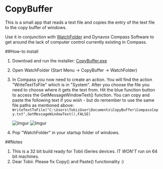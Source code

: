 CopyBuffer
==========

This is a small app that reads a text file and copies the entry of the text file to the copy buffer of windows.

Use it in conjunction with [WatchFolder](http://leelusoft.blogspot.in/2011/10/watch-4-folder-23.html) and Dynavox Compass Software to get around the lack of computer control currently existing in Compass.

##How-to install

1. Download and run the installer: [CopyBuffer.exe](https://s3-eu-west-1.amazonaws.com/script-exes/CopyBuffer.exe)
2. Open WatchFolder (Start Menu -> CopyBuffer -> WatchFolder)
3. In Compass you now need to create an action. You will find the action "WriteTextToFile" which is in "System". After you choose the file you need to choose where it gets the text from. Hit the blue function button to access the GetMessageWindowText() function. You can copy and paste the following text if you wish - but do remember to use the same file paths as mentioned above:
    ``WriteTextToFile("C:\Users\TobiiUser\Documents\CopyBuffer\CompassCopy.txt",GetMessageWindowText(),FALSE)``

    ![Imgur](http://i.imgur.com/gHEFZ1Fm.png)
    ![Imgur](http://i.imgur.com/wAf1gDOm.png)

4. Pop "WatchFolder" in your startup folder of windows.

##Notes

1. This is a 32 bit build ready for Tobii iSeries devices. IT *WON'T* run on 64 bit machines.
2. Dear Tobii. Please fix Copy() and Paste() functionality :)
